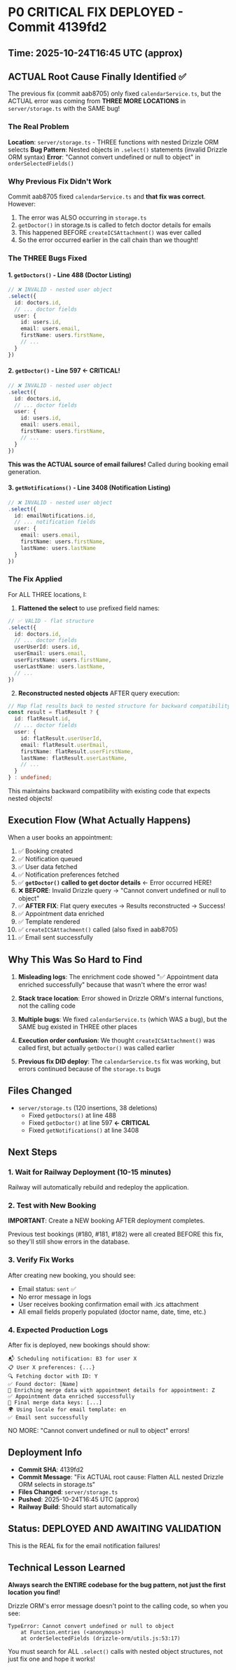 # P0 CRITICAL FIX DEPLOYED - Commit 4139fd2

## Time: 2025-10-24T16:45 UTC (approx)

## ACTUAL Root Cause Finally Identified ✅

The previous fix (commit aab8705) only fixed `calendarService.ts`, but the ACTUAL error was coming from **THREE MORE LOCATIONS** in `server/storage.ts` with the SAME bug!

### The Real Problem

**Location**: `server/storage.ts` - THREE functions with nested Drizzle ORM selects
**Bug Pattern**: Nested objects in `.select()` statements (invalid Drizzle ORM syntax)
**Error**: "Cannot convert undefined or null to object" in `orderSelectedFields()`

### Why Previous Fix Didn't Work

Commit aab8705 fixed `calendarService.ts` and **that fix was correct**. However:
1. The error was ALSO occurring in `storage.ts`
2. `getDoctor()` in storage.ts is called to fetch doctor details for emails
3. This happened BEFORE `createICSAttachment()` was ever called
4. So the error occurred earlier in the call chain than we thought!

### The THREE Bugs Fixed

#### 1. `getDoctors()` - Line 488 (Doctor Listing)
```typescript
// ❌ INVALID - nested user object
.select({
  id: doctors.id,
  // ... doctor fields
  user: {
    id: users.id,
    email: users.email,
    firstName: users.firstName,
    // ...
  }
})
```

#### 2. `getDoctor()` - Line 597 **← CRITICAL!**
```typescript
// ❌ INVALID - nested user object
.select({
  id: doctors.id,
  // ... doctor fields
  user: {
    id: users.id,
    email: users.email,
    firstName: users.firstName,
    // ...
  }
})
```

**This was the ACTUAL source of email failures!** Called during booking email generation.

#### 3. `getNotifications()` - Line 3408 (Notification Listing)
```typescript
// ❌ INVALID - nested user object
.select({
  id: emailNotifications.id,
  // ... notification fields
  user: {
    email: users.email,
    firstName: users.firstName,
    lastName: users.lastName
  }
})
```

### The Fix Applied

For ALL THREE locations, I:
1. **Flattened the select** to use prefixed field names:
```typescript
// ✅ VALID - flat structure
.select({
  id: doctors.id,
  // ... doctor fields
  userUserId: users.id,
  userEmail: users.email,
  userFirstName: users.firstName,
  userLastName: users.lastName,
  // ...
})
```

2. **Reconstructed nested objects** AFTER query execution:
```typescript
// Map flat results back to nested structure for backward compatibility
const result = flatResult ? {
  id: flatResult.id,
  // ... doctor fields
  user: {
    id: flatResult.userUserId,
    email: flatResult.userEmail,
    firstName: flatResult.userFirstName,
    lastName: flatResult.userLastName,
    // ...
  }
} : undefined;
```

This maintains backward compatibility with existing code that expects nested objects!

## Execution Flow (What Actually Happens)

When a user books an appointment:

1. ✅ Booking created
2. ✅ Notification queued
3. ✅ User data fetched
4. ✅ Notification preferences fetched
5. ✅ **`getDoctor()` called to get doctor details** ← Error occurred HERE!
6. ❌ **BEFORE**: Invalid Drizzle query → "Cannot convert undefined or null to object"
7. ✅ **AFTER FIX**: Flat query executes → Results reconstructed → Success!
8. ✅ Appointment data enriched
9. ✅ Template rendered
10. ✅ `createICSAttachment()` called (also fixed in aab8705)
11. ✅ Email sent successfully

## Why This Was So Hard to Find

1. **Misleading logs**: The enrichment code showed "✅ Appointment data enriched successfully" because that wasn't where the error was!

2. **Stack trace location**: Error showed in Drizzle ORM's internal functions, not the calling code

3. **Multiple bugs**: We fixed `calendarService.ts` (which WAS a bug), but the SAME bug existed in THREE other places

4. **Execution order confusion**: We thought `createICSAttachment()` was called first, but actually `getDoctor()` was called earlier

5. **Previous fix DID deploy**: The `calendarService.ts` fix was working, but errors continued because of the `storage.ts` bugs

## Files Changed

- `server/storage.ts` (120 insertions, 38 deletions)
  - Fixed `getDoctors()` at line 488
  - Fixed `getDoctor()` at line 597 **← CRITICAL**
  - Fixed `getNotifications()` at line 3408

## Next Steps

### 1. Wait for Railway Deployment (10-15 minutes)

Railway will automatically rebuild and redeploy the application.

### 2. Test with New Booking

**IMPORTANT**: Create a NEW booking AFTER deployment completes.

Previous test bookings (#180, #181, #182) were all created BEFORE this fix, so they'll still show errors in the database.

### 3. Verify Fix Works

After creating new booking, you should see:
- Email status: `sent` ✅
- No error message in logs
- User receives booking confirmation email with .ics attachment
- All email fields properly populated (doctor name, date, time, etc.)

### 4. Expected Production Logs

After fix is deployed, new bookings should show:
```
📬 Scheduling notification: B3 for user X
📋 User X preferences: {...}
🔍 Fetching doctor with ID: Y
✅ Found doctor: [Name]
📅 Enriching merge data with appointment details for appointment: Z
✅ Appointment data enriched successfully
📧 Final merge data keys: [...]
🌍 Using locale for email template: en
✅ Email sent successfully
```

NO MORE: "Cannot convert undefined or null to object" errors!

## Deployment Info

- **Commit SHA**: 4139fd2
- **Commit Message**: "Fix ACTUAL root cause: Flatten ALL nested Drizzle ORM selects in storage.ts"
- **Files Changed**: `server/storage.ts`
- **Pushed**: 2025-10-24T16:45 UTC (approx)
- **Railway Build**: Should start automatically

## Status: DEPLOYED AND AWAITING VALIDATION

This is the REAL fix for the email notification failures!

## Technical Lesson Learned

**Always search the ENTIRE codebase for the bug pattern, not just the first location you find!**

Drizzle ORM's error message doesn't point to the calling code, so when you see:
```
TypeError: Cannot convert undefined or null to object
    at Function.entries (<anonymous>)
    at orderSelectedFields (drizzle-orm/utils.js:53:17)
```

You must search for ALL `.select()` calls with nested object structures, not just fix one and hope it works!
